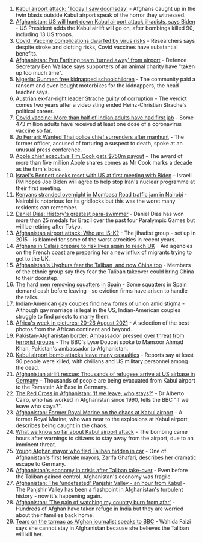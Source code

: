 1. [Kabul airport attack: 'Today I saw doomsday'](https://www.bbc.co.uk/news/world-asia-58340809?at_medium=RSS&at_campaign=KARANGA) - Afghans caught up in the twin blasts outside Kabul airport speak of the horror they witnessed.
2. [Afghanistan: US will hunt down Kabul airport attack jihadists, says Biden](https://www.bbc.co.uk/news/world-asia-58351056?at_medium=RSS&at_campaign=KARANGA) - US President adds the Kabul airlift will go on, after bombings killed 90, including 13 US troops.
3. [Covid: Vaccine complications dwarfed by virus risks](https://www.bbc.co.uk/news/health-58347434?at_medium=RSS&at_campaign=KARANGA) - Researchers says despite stroke and clotting risks, Covid vaccines have substantial benefits.
4. [Afghanistan: Pen Farthing team 'turned away' from airport](https://www.bbc.co.uk/news/uk-england-essex-58354229?at_medium=RSS&at_campaign=KARANGA) - Defence Secretary Ben Wallace says supporters of an animal charity have "taken up too much time".
5. [Nigeria: Gunmen free kidnapped schoolchildren](https://www.bbc.co.uk/news/world-africa-58351793?at_medium=RSS&at_campaign=KARANGA) - The community paid a ransom and even bought motorbikes for the kidnappers, the head teacher says.
6. [Austrian ex-far-right leader Strache guilty of corruption](https://www.bbc.co.uk/news/world-europe-58354887?at_medium=RSS&at_campaign=KARANGA) - The verdict comes two years after a video sting ended Heinz-Christian Strache's political career.
7. [Covid vaccine: More than half of Indian adults have had first jab](https://www.bbc.co.uk/news/world-asia-india-56345591?at_medium=RSS&at_campaign=KARANGA) - Some 473 million adults have received at least one dose of a coronavirus vaccine so far.
8. [Jo Ferrari: Wanted Thai police chief surrenders after manhunt](https://www.bbc.co.uk/news/world-asia-58352441?at_medium=RSS&at_campaign=KARANGA) - The former officer, accused of torturing a suspect to death, spoke at an unusual press conference.
9. [Apple chief executive Tim Cook gets $750m payout](https://www.bbc.co.uk/news/business-58352098?at_medium=RSS&at_campaign=KARANGA) - The award of more than five million Apple shares comes as Mr Cook marks a decade as the firm's boss.
10. [Israel's Bennett seeks reset with US at first meeting with Biden](https://www.bbc.co.uk/news/world-middle-east-58315818?at_medium=RSS&at_campaign=KARANGA) - Israeli PM hopes Joe Biden will agree to help stop Iran's nuclear programme at their first meeting.
11. [Kenyans stranded overnight in Mombasa Road traffic jam in Nairobi](https://www.bbc.co.uk/news/world-africa-58357186?at_medium=RSS&at_campaign=KARANGA) - Nairobi is notorious for its gridlocks but this was the worst many residents can remember.
12. [Daniel Dias: History's greatest para-swimmer](https://www.bbc.co.uk/news/disability-58347474?at_medium=RSS&at_campaign=KARANGA) - Daniel Dias has won more than 25 medals for Brazil over the past four Paralympic Games but will be retiring after Tokyo.
13. [Afghanistan airport attack: Who are IS-K?](https://www.bbc.co.uk/news/world-asia-58333533?at_medium=RSS&at_campaign=KARANGA) - The jihadist group - set up in 2015 - is blamed for some of the worst atrocities in recent years.
14. [Afghans in Calais prepare to risk lives again to reach UK](https://www.bbc.co.uk/news/world-europe-58354888?at_medium=RSS&at_campaign=KARANGA) - Aid agencies on the French coast are preparing for a new influx of migrants trying to get to the UK.
15. [Afghanistan's Uyghurs fear the Taliban, and now China too](https://www.bbc.co.uk/news/world-asia-58342790?at_medium=RSS&at_campaign=KARANGA) - Members of the ethnic group say they fear the Taliban takeover could bring China to their doorstep.
16. [The hard men removing squatters in Spain](https://www.bbc.co.uk/news/stories-58310532?at_medium=RSS&at_campaign=KARANGA) - Some squatters in Spain demand cash before leaving - so eviction firms have arisen to handle the talks.
17. [Indian-American gay couples find new forms of union amid stigma](https://www.bbc.co.uk/news/world-asia-india-58184024?at_medium=RSS&at_campaign=KARANGA) - Although gay marriage is legal in the US, Indian-American couples struggle to find priests to marry them.
18. [Africa's week in pictures: 20-26 August 2021](https://www.bbc.co.uk/news/world-africa-58342301?at_medium=RSS&at_campaign=KARANGA) - A selection of the best photos from the African continent and beyond.
19. [Pakistan-Afghanistan border: Ambassador pressed over threat from terrorist groups](https://www.bbc.co.uk/news/world-asia-58353652?at_medium=RSS&at_campaign=KARANGA) - The BBC's Lyse Doucet spoke to Mansoor Ahmad Khan, Pakistan's ambassador to Afghanistan.
20. [Kabul airport bomb attacks leave many casualties](https://www.bbc.co.uk/news/world-asia-58348598?at_medium=RSS&at_campaign=KARANGA) - Reports say at least 90 people were killed, with civilians and US military personnel among the dead.
21. [Afghanistan airlift rescue: Thousands of refugees arrive at US airbase in Germany](https://www.bbc.co.uk/news/world-europe-58353645?at_medium=RSS&at_campaign=KARANGA) - Thousands of people are being evacuated from Kabul airport to the Ramstein Air Base in Germany.
22. [The Red Cross in Afghanistan: 'If we leave, who stays?'](https://www.bbc.co.uk/news/world-asia-58353650?at_medium=RSS&at_campaign=KARANGA) - Dr Alberto Cairo, who has worked in Afghanistan since 1990, tells the BBC "if we leave who stays?".
23. [Afghanistan: Former Royal Marine on the chaos at Kabul airport](https://www.bbc.co.uk/news/world-asia-58348599?at_medium=RSS&at_campaign=KARANGA) - A former Royal Marine, who was near to the explosions at Kabul airport, describes being caught in the chaos.
24. [What we know so far about Kabul airport attack](https://www.bbc.co.uk/news/world-asia-58349010?at_medium=RSS&at_campaign=KARANGA) - The bombing came hours after warnings to citizens to stay away from the airport, due to an imminent threat.
25. [Young Afghan mayor who fled Taliban hidden in car](https://www.bbc.co.uk/news/world-asia-58343250?at_medium=RSS&at_campaign=KARANGA) - One of Afghanistan's first female mayors, Zarifa Ghafari, describes her dramatic escape to Germany.
26. [Afghanistan's economy in crisis after Taliban take-over](https://www.bbc.co.uk/news/world-asia-58328246?at_medium=RSS&at_campaign=KARANGA) - Even before the Taliban gained control, Afghanistan's economy was fragile.
27. [Afghanistan: The 'undefeated' Panjshir Valley - an hour from Kabul](https://www.bbc.co.uk/news/world-asia-58329527?at_medium=RSS&at_campaign=KARANGA) - The Panjshir Valley has been a flashpoint in Afghanistan's turbulent history - now it's happening again.
28. [Afghanistan: 'The pain of watching my country burn from afar'](https://www.bbc.co.uk/news/world-asia-india-58326408?at_medium=RSS&at_campaign=KARANGA) - Hundreds of Afghan have taken refuge in India but they are worried about their families back home.
29. [Tears on the tarmac as Afghan journalist speaks to BBC](https://www.bbc.co.uk/news/world-asia-58328511?at_medium=RSS&at_campaign=KARANGA) - Wahida Faizi says she cannot stay in Afghanistan because she believes the Taliban will kill her.
